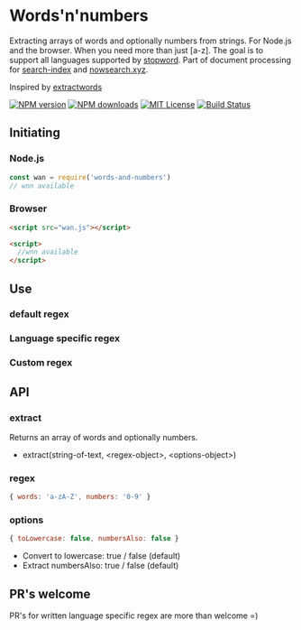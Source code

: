 # Words'n'numbers
Extracting arrays of words and optionally numbers from strings. For Node.js and the browser. When you need more than just [a-z]. The goal is to support all languages supported by [stopword](https://github.com/fergiemcdowall/stopword#language-code). Part of document processing for [search-index](https://github.com/fergiemcdowall/search-index) and [nowsearch.xyz](https://github.com/eklem/nowsearch.xyz).

Inspired by [extractwords](https://github.com/f-a-r-a-z/extractwords)

[![NPM version][npm-version-image]][npm-url]
[![NPM downloads][npm-downloads-image]][npm-url]
[![MIT License][license-image]][license-url]
[![Build Status][travis-image]][travis-url]

## Initiating

### Node.js

```javascript
const wan = require('words-and-numbers')
// wnn available
```

### Browser

```html
<script src="wan.js"></script>

<script>
  //wnn available
</script>

```

## Use

### default regex

### Language specific regex

### Custom regex

## API

### extract

Returns an array of words and optionally numbers.

* extract(string-of-text, \<regex-object\>, \<options-object\>)

### regex
```javascript
{ words: 'a-zA-Z', numbers: '0-9' }
```

### options
```javascript
{ toLowercase: false, numbersAlso: false }
```
* Convert to lowercase: true / false (default)
* Extract numbersAlso: true / false (default)

## PR's welcome
PR's for written language specific regex are more than welcome =)


[license-image]: http://img.shields.io/badge/license-MIT-blue.svg?style=flat
[license-url]: LICENSE
[npm-url]: https://npmjs.org/package/words-n-numbers
[npm-version-image]: http://img.shields.io/npm/v/words-n-numbers.svg?style=flat
[npm-downloads-image]: http://img.shields.io/npm/dm/words-n-numbers.svg?style=flat
[travis-url]: http://travis-ci.org/eklem/words-n-numbers
[travis-image]: http://img.shields.io/travis/eklem/words-n-numbers.svg?style=flat
